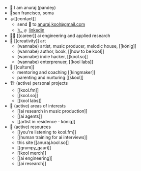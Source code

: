 - 👋 I am anuraj (pandey)
- 📍san francisco, soma
- ﹫[[contact]]
	- send 👋 to anuraj.kool@gmail.com
	- [𝕏.  ](https://x.com/anuraj_kool) ﹫ [linkedin](https://www.linkedin.com/in/anuraj-pandey-5749b48/)
- 🧑‍💻 [[career]] ai engineering and applied research
- 🎹 [[creativity]] art
	- (wannabe) artist, music producer, melodic house, [[könig]]
	- (wannabe) author, book, [[how to be kool]]
	- (wannabe) indie hacker, [[kool.so]]
	- (wannabe) enterprenuer, [[kool labs]]
- 🧫 [[culture]]
	- mentoring and coaching [[kingmaker]]
	- parenting and nurturing [[skool]]
- 🏗️ (active) personal projects
	- [[kool.fm]]
	- [[kool.so]]
	- [[kool labs]]
- 📖 (active) areas of interests
	- [[ai research in music production]]
	- [[ai agents]]
	- [[artist in residence - könig]]
- 🔖 (active) resources
	- [[you're listening to kool.fm]]
	- [[human training for ai interviews]]
	- this site [[anuraj.kool.so]]
	- [[grumpy_gauri]]
	- [[kool merch]]
	- [[ai engineering]]
	- [[ai research]]